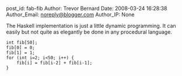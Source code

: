 post_id: fab-fib
Author: Trevor Bernard
Date: 2008-03-24 16:28:38
Author_Email: noreply@blogger.com
Author_IP: None

The Haskell implementation is just a little dynamic programming. It can easily but not quite as elegantly be done in any procedural language.

    int fib[50];
    fib[0] = 0;
    fib[1] = 1;
    for (int i=2; i<50; i++) {
        fib[i] = fib[i-2] + fib[i-1];
    }
